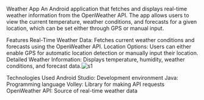 Weather App
An Android application that fetches and displays real-time weather information from the OpenWeather API. The app allows users to view the current temperature, weather conditions, and forecasts for a given location, which can be set either through GPS or manual input.

Features
Real-Time Weather Data: Fetches current weather conditions and forecasts using the OpenWeather API.
Location Options: Users can either enable GPS for automatic location detection or manually input their location.
Detailed Weather Information: Displays temperature, humidity, weather conditions, and forecast data.![s1](https://github.com/user-attachments/assets/e6382bdf-b946-4ab9-8f54-25ad13a53407)


Technologies Used
Android Studio: Development environment
Java: Programming language
Volley: Library for making API requests
OpenWeather API: Source of real-time weather data
